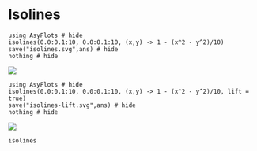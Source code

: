 
# Isolines

```@example
using AsyPlots # hide
isolines(0.0:0.1:10, 0.0:0.1:10, (x,y) -> 1 - (x^2 - y^2)/10)
save("isolines.svg",ans) # hide
nothing # hide
```

![](isolines.svg)

```@example
using AsyPlots # hide
isolines(0.0:0.1:10, 0.0:0.1:10, (x,y) -> 1 - (x^2 - y^2)/10, lift = true)
save("isolines-lift.svg",ans) # hide
nothing # hide
```

![](isolines-lift.svg)

```@docs
isolines
```